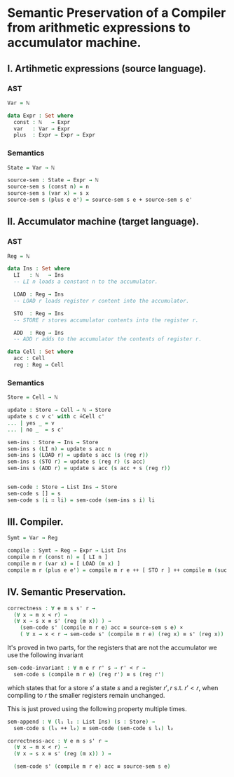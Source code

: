 # Semantic Preservation of a Compiler from arithmetic expressions to accumulator machine.

## I. Artihmetic expressions (source language).
### AST
```Agda
Var = ℕ

data Expr : Set where
  const : ℕ   → Expr
  var   : Var → Expr
  plus  : Expr → Expr → Expr
```

### Semantics
```Agda
State = Var → ℕ

source-sem : State → Expr → ℕ
source-sem s (const n) = n
source-sem s (var x) = s x
source-sem s (plus e e') = source-sem s e + source-sem s e'

```

## II. Accumulator machine (target language).
### AST
```Agda
Reg = ℕ

data Ins : Set where
  LI   : ℕ   → Ins
  -- LI n loads a constant n to the accumulator.

  LOAD : Reg → Ins
  -- LOAD r loads register r content into the accumulator.

  STO  : Reg → Ins
  -- STORE r stores accumulator contents into the register r. 

  ADD  : Reg → Ins
  -- ADD r adds to the accumulator the contents of register r.
```

```Agda
data Cell : Set where
  acc : Cell
  reg : Reg → Cell
```


### Semantics
```agda
Store = Cell → ℕ

update : Store → Cell → ℕ → Store
update s c v c' with c ≟Cell c'
... | yes _ = v
... | no _  = s c'

sem-ins : Store → Ins → Store
sem-ins s (LI n) = update s acc n
sem-ins s (LOAD r) = update s acc (s (reg r))
sem-ins s (STO r) = update s (reg r) (s acc)
sem-ins s (ADD r) = update s acc (s acc + s (reg r))


sem-code : Store → List Ins → Store
sem-code s [] = s
sem-code s (i ∷ li) = sem-code (sem-ins s i) li
```

## III. Compiler.

```agda
Symt = Var → Reg

compile : Symt → Reg → Expr → List Ins
compile m r (const n) = [ LI n ]
compile m r (var x) = [ LOAD (m x) ]
compile m r (plus e e') = compile m r e ++ [ STO r ] ++ compile m (suc r) e' ++ [ ADD r ]
```

## IV. Semantic Preservation.
```agda
correctness : ∀ e m s s' r →
  (∀ x → m x < r) →
  (∀ x → s x ≡ s' (reg (m x)) ) →
    (sem-code s' (compile m r e) acc ≡ source-sem s e) ×
    ( ∀ x → x < r → sem-code s' (compile m r e) (reg x) ≡ s' (reg x))
```

It's proved in two parts, for the registers that are not the accumulator we use the following invariant
```agda
sem-code-invariant : ∀ m e r r' s → r' < r →
  sem-code s (compile m r e) (reg r') ≡ s (reg r')
```
which states that for a store $s'$ a state $s$ and a register $r', r$ s.t. $r' < r$, when compiling to $r$ the smaller registers remain
unchanged.

This is just proved using the following property multiple times.
```agda
sem-append : ∀ (l₁ l₂ : List Ins) (s : Store) →
  sem-code s (l₁ ++ l₂) ≡ sem-code (sem-code s l₁) l₂
```

```agda
correctness-acc : ∀ e m s s' r →
  (∀ x → m x < r) →
  (∀ x → s x ≡ s' (reg (m x)) ) →

  (sem-code s' (compile m r e) acc ≡ source-sem s e)
```
